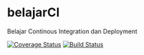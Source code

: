 # belajarCI
Belajar Continous Integration dan Deployment

[![Coverage Status](https://coveralls.io/repos/github/santoharyono/belajarCI/badge.svg)](https://coveralls.io/github/santoharyono/belajarCI) [![Build Status](https://travis-ci.org/santoharyono/belajarCI.svg?branch=master)](https://travis-ci.org/santoharyono/belajarCI)
